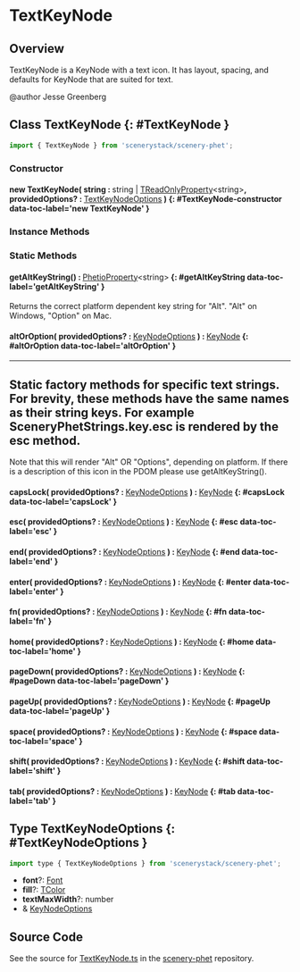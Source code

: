 # TextKeyNode

## Overview

TextKeyNode is a KeyNode with a text icon. It has layout, spacing, and defaults for KeyNode that are suited for text.

@author Jesse Greenberg

## Class TextKeyNode {: #TextKeyNode }


```js
import { TextKeyNode } from 'scenerystack/scenery-phet';
```
### Constructor

#### new TextKeyNode( string : <span style="font-weight: 400;"><span style="color: hsla(calc(var(--md-hue) + 180deg),80%,40%,1);">string</span> | [TReadOnlyProperty](../axon/TReadOnlyProperty.md)&lt;<span style="color: hsla(calc(var(--md-hue) + 180deg),80%,40%,1);">string</span>&gt;</span>, providedOptions? : <span style="font-weight: 400;">[TextKeyNodeOptions](../scenery-phet/TextKeyNode.md#TextKeyNodeOptions)</span> ) {: #TextKeyNode-constructor data-toc-label='new TextKeyNode' }

### Instance Methods



### Static Methods

#### getAltKeyString() : <span style="font-weight: 400;">[PhetioProperty](../axon/PhetioProperty.md)&lt;<span style="color: hsla(calc(var(--md-hue) + 180deg),80%,40%,1);">string</span>&gt;</span> {: #getAltKeyString data-toc-label='getAltKeyString' }

Returns the correct platform dependent key string for "Alt". "Alt" on Windows, "Option" on Mac.

#### altOrOption( providedOptions? : <span style="font-weight: 400;">[KeyNodeOptions](../scenery-phet/KeyNode.md#KeyNodeOptions)</span> ) : <span style="font-weight: 400;">[KeyNode](../scenery-phet/KeyNode.md)</span> {: #altOrOption data-toc-label='altOrOption' }

-------------------------------------------------------------------------------------------------
Static factory methods for specific text strings. For brevity, these methods have the same names
as their string keys. For example SceneryPhetStrings.key.esc is rendered by the esc method.
-------------------------------------------------------------------------------------------------
Note that this will render "Alt" OR "Options", depending on platform. If there is a description of this icon
in the PDOM please use getAltKeyString().

#### capsLock( providedOptions? : <span style="font-weight: 400;">[KeyNodeOptions](../scenery-phet/KeyNode.md#KeyNodeOptions)</span> ) : <span style="font-weight: 400;">[KeyNode](../scenery-phet/KeyNode.md)</span> {: #capsLock data-toc-label='capsLock' }

#### esc( providedOptions? : <span style="font-weight: 400;">[KeyNodeOptions](../scenery-phet/KeyNode.md#KeyNodeOptions)</span> ) : <span style="font-weight: 400;">[KeyNode](../scenery-phet/KeyNode.md)</span> {: #esc data-toc-label='esc' }

#### end( providedOptions? : <span style="font-weight: 400;">[KeyNodeOptions](../scenery-phet/KeyNode.md#KeyNodeOptions)</span> ) : <span style="font-weight: 400;">[KeyNode](../scenery-phet/KeyNode.md)</span> {: #end data-toc-label='end' }

#### enter( providedOptions? : <span style="font-weight: 400;">[KeyNodeOptions](../scenery-phet/KeyNode.md#KeyNodeOptions)</span> ) : <span style="font-weight: 400;">[KeyNode](../scenery-phet/KeyNode.md)</span> {: #enter data-toc-label='enter' }

#### fn( providedOptions? : <span style="font-weight: 400;">[KeyNodeOptions](../scenery-phet/KeyNode.md#KeyNodeOptions)</span> ) : <span style="font-weight: 400;">[KeyNode](../scenery-phet/KeyNode.md)</span> {: #fn data-toc-label='fn' }

#### home( providedOptions? : <span style="font-weight: 400;">[KeyNodeOptions](../scenery-phet/KeyNode.md#KeyNodeOptions)</span> ) : <span style="font-weight: 400;">[KeyNode](../scenery-phet/KeyNode.md)</span> {: #home data-toc-label='home' }

#### pageDown( providedOptions? : <span style="font-weight: 400;">[KeyNodeOptions](../scenery-phet/KeyNode.md#KeyNodeOptions)</span> ) : <span style="font-weight: 400;">[KeyNode](../scenery-phet/KeyNode.md)</span> {: #pageDown data-toc-label='pageDown' }

#### pageUp( providedOptions? : <span style="font-weight: 400;">[KeyNodeOptions](../scenery-phet/KeyNode.md#KeyNodeOptions)</span> ) : <span style="font-weight: 400;">[KeyNode](../scenery-phet/KeyNode.md)</span> {: #pageUp data-toc-label='pageUp' }

#### space( providedOptions? : <span style="font-weight: 400;">[KeyNodeOptions](../scenery-phet/KeyNode.md#KeyNodeOptions)</span> ) : <span style="font-weight: 400;">[KeyNode](../scenery-phet/KeyNode.md)</span> {: #space data-toc-label='space' }

#### shift( providedOptions? : <span style="font-weight: 400;">[KeyNodeOptions](../scenery-phet/KeyNode.md#KeyNodeOptions)</span> ) : <span style="font-weight: 400;">[KeyNode](../scenery-phet/KeyNode.md)</span> {: #shift data-toc-label='shift' }

#### tab( providedOptions? : <span style="font-weight: 400;">[KeyNodeOptions](../scenery-phet/KeyNode.md#KeyNodeOptions)</span> ) : <span style="font-weight: 400;">[KeyNode](../scenery-phet/KeyNode.md)</span> {: #tab data-toc-label='tab' }



## Type TextKeyNodeOptions {: #TextKeyNodeOptions }


```js
import type { TextKeyNodeOptions } from 'scenerystack/scenery-phet';
```


- **font**?: [Font](../scenery/Font.md)
- **fill**?: [TColor](../scenery/TColor.md)
- **textMaxWidth**?: <span style="color: hsla(calc(var(--md-hue) + 180deg),80%,40%,1);">number</span>
- &amp; [KeyNodeOptions](../scenery-phet/KeyNode.md#KeyNodeOptions)




## Source Code

See the source for [TextKeyNode.ts](https://github.com/phetsims/scenery-phet/blob/main/js/keyboard/TextKeyNode.ts) in the [scenery-phet](https://github.com/phetsims/scenery-phet) repository.
